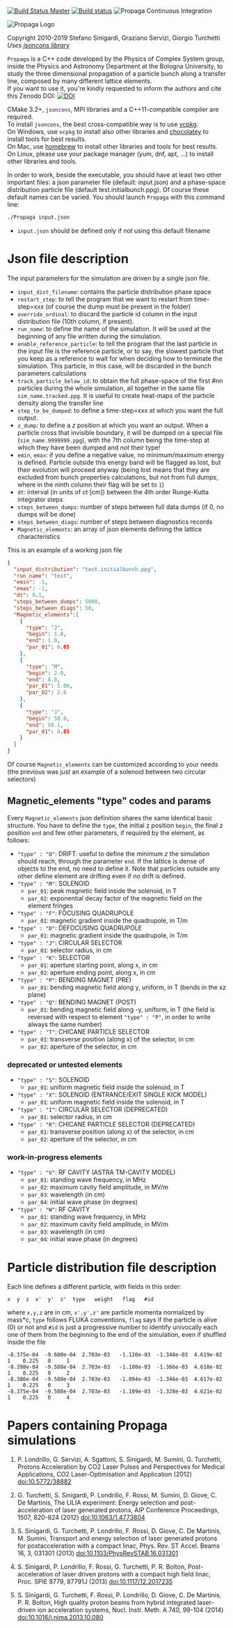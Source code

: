 [![Build Status Master](https://travis-ci.com/ALaDyn/Propaga.svg?branch=master)](https://travis-ci.org/ALaDyn/Propaga "master")
[![Build status](https://ci.appveyor.com/api/projects/status/i2by6yapg60jl3my?svg=true)](https://ci.appveyor.com/project/cenit/propaga)
![Propaga Continuous Integration](https://github.com/ALaDyn/Propaga/workflows/Propaga%20Continuous%20Integration/badge.svg)

![Propaga Logo](https://raw.githubusercontent.com/ALaDyn/Propaga/master/logo.png)

Copyright 2010-2019 Stefano Sinigardi, Graziano Servizi, Giorgio Turchetti  
*Uses [jsoncons library](https://github.com/danielaparker/jsoncons)*

`Propaga` is a C++ code developed by the Physics of Complex System group, inside the Physics and Astronomy Department at the Bologna University, to study the three dimensional propagation of a particle bunch along a transfer line, composed by many different lattice elements.  
If you want to use it, you're kindly requested to inform the authors and cite this Zenodo DOI:
[![DOI](https://zenodo.org/badge/doi/10.5281/zenodo.595776.svg)](http://dx.doi.org/10.5281/zenodo.595776)

CMake 3.2+, `jsoncons`, MPI libraries and a C++11-compatible compiler are required.  
To install `jsoncons`, the best cross-compatible way is to use [vcpkg](https://github.com/Microsoft/vcpkg/).  
On Windows, use `vcpkg` to install also other libraries and [chocolatey](https://github.com/chocolatey/choco) to install tools for best results.  
On Mac, use [homebrew](https://github.com/Homebrew/brew) to install other libraries and tools for best results.  
On Linux, please use your package manager (yum, dnf, apt, ...) to install other libraries and tools.

In order to work, beside the executable, you should have at least two other important files: a json parameter file (default: input.json) and a phase-space distribution particle file (default test.initialbunch.ppg). Of course these default names can be varied. You should launch `Propaga` with this command line:

```bash
./Propaga input.json
```

+ `input.json` should be defined only if not using this default filename

# Json file description

The input parameters for the simulation are driven by a single json file.

+ `input_dist_filename`: contains the particle distribution phase space
+ `restart_step`: to tell the program that we want to restart from time-step=xxx (of course the dump must be present in the folder)
+ `override_ordinal`: to discard the particle id column in the input distribution file (10th column, if present).
+ `run_name`: to define the name of the simulation. It will be used at the beginning of any file written during the simulation.
+ `enable_reference_particle`: to tell the program that the last particle in the input file is the reference particle, or to say, the slowest particle that you keep as a reference to wait for when deciding how to terminate the simulation. This particle, in this case, will be discarded in the bunch parameters calculations
+ `track_particle_below_id`: to obtain the full phase-space of the first #nn particles during the whole simulation, all together in the same file `sim_name.tracked.ppg`. It is useful to create heat-maps of the particle density along the transfer line
+ `step_to_be_dumped`: to define a time-step=xxx at which you want the full output.
+ `z_dump`: to define a *z* position at which you want an output. When a particle cross that invisible boundary, it will be dumped on a special file (`sim_name.9999999.ppg`), with the 7th column being the time-step at which they have been dumped and *not* their type!
+ `emin`, `emax`: if you define a negative value, no minimum/maximum energy is defined. Particle outside this energy band will be flagged as lost, but their evolution will proceed anyway (being lost means that they are excluded from bunch properties calculations, but not from full dumps, where in the ninth column their flag will be set to `1`)
+ `dt`: interval (in units of ct [cm]) between the 4th order Runge-Kutta integrator steps
+ `steps_between_dumps`: number of steps between full data dumps (if 0, no dumps will be done)
+ `steps_between_diags`: number of steps between diagnostics records
+ `Magnetic_elements`: an array of json elements defining the lattice characteristics

This is an example of a working json file

```json
{
  "input_distribution": "test.initialbunch.ppg",
  "run_name": "test",
  "emin": -1,
  "emax": -1,
  "dt": 0.1,
  "steps_between_dumps": 5000,
  "steps_between_diags": 50,
  "Magnetic_elements":[
    {
      "type": "J",
      "begin": 1.0,
      "end": 1.0,
      "par_01": 0.05
    },
    {
      "type": "M",
      "begin": 2.0,
      "end": 8.0,
      "par_01": 5.00,
      "par_02": 2.0
    },
    {
      "type": "J",
      "begin": 50.0,
      "end": 50.1,
      "par_01": 0.05
    }
  ]
}
```

Of course `Magnetic_elements` can be customized according to your needs (the previous was just an example of a solenoid between two circular selectors)

## Magnetic_elements "type" codes and params

Every `Magnetic_elements` json definition shares the same identical basic structure. You have to define the `type`, the initial z position `begin`, the final z position `end` and few other parameters, if required by the element, as follows:

+ `"type" : "O"`: DRIFT: useful to define the minimum *z* the simulation should reach, through the parameter `end`. If the lattice is dense of objects to the end, no need to define it. Note that particles outside any other define element are drifting even if no drift is defined.
+ `"type" : "M"`: SOLENOID
  + `par_01`: peak magnetic field inside the solenoid, in T
  + `par_02`: exponential decay factor of the magnetic field on the element fringes
+ `"type" : "F"`: FOCUSING QUADRUPOLE
  + `par_01`: magnetic gradient inside the quadrupole, in T/m
+ `"type" : "D"`: DEFOCUSING QUADRUPOLE
  + `par_01`: magnetic gradient inside the quadrupole, in T/m
+ `"type" : "J"`: CIRCULAR SELECTOR
  + `par_01`: selector radius, in cm
+ `"type" : "K"`: SELECTOR
  + `par_01`: aperture starting point, along x, in cm
  + `par_02`: aperture ending point, along x, in cm
+ `"type" : "P"`: BENDING MAGNET (PRE)
  + `par_01`: bending magnetic field along y, uniform, in T (bends in the xz plane)
+ `"type" : "Q"`: BENDING MAGNET (POST)
  + `par_01`: bending magnetic field along -y, uniform, in T (the field is reversed with respect to element `"type" : "P"`, in order to write always the same number)
+ `"type" : "T"`: CHICANE PARTICLE SELECTOR
  + `par_01`: transverse position (along x) of the selector, in cm
  + `par_02`: aperture of the selector, in cm

### deprecated or untested elements

+ `"type" : "S"`: SOLENOID
  + `par_01`: uniform magnetic field inside the solenoid, in T
+ `"type" : "X"`: SOLENOID (ENTRANCE/EXIT SINGLE KICK MODEL)
  + `par_01`: uniform magnetic field inside the solenoid, in T
+ `"type" : "I"`: CIRCULAR SELECTOR (DEPRECATED)
  + `par_01`: selector radius, in cm
+ `"type" : "R"`: CHICANE PARTICLE SELECTOR (DEPRECATED)
  + `par_01`: transverse position (along x) of the selector, in cm
  + `par_02`: aperture of the selector, in cm

### work-in-progress elements

+ `"type" : "V"`: RF CAVITY (ASTRA TM-CAVITY MODEL)
  + `par_01`: standing wave frequency, in MHz
  + `par_02`: maximum cavity field amplitude, in MV/m
  + `par_03`: wavelength (in cm)
  + `par_04`: initial wave phase (in degrees)
+ `"type" : "W"`: RF CAVITY
  + `par_01`: standing wave frequency, in MHz
  + `par_02`: maximum cavity field amplitude, in MV/m
  + `par_03`: wavelength (in cm)
  + `par_04`: initial wave phase (in degrees)

# Particle distribution file description

Each line defines a different particle, with fields in this order:

```csv
x  y  z  x'  y'  z'  type   weight   flag   #id
```

where `x,y,z` are in cm, `x',y',z'` are particle momenta normalized by mass*c, `type` follows FLUKA conventions, `flag` says if the particle is alive (0) or not and `#id` is just a progressive number to identify univocally each one of them from the beginning to the end of the simulation, even if shuffled inside the file

```csv
-8.375e-04  -9.600e-04  2.703e-03   -1.120e-03  -1.348e-03  4.619e-02   1    0.225   0     1
-8.398e-04  -9.588e-04  2.703e-03   -1.108e-03  -1.366e-03  4.618e-02   1    0.225   0     2
-8.386e-04  -9.588e-04  2.703e-03   -1.094e-03  -1.346e-03  4.617e-02   1    0.225   0     3
-8.375e-04  -9.588e-04  2.703e-03   -1.109e-03  -1.328e-03  4.621e-02   1    0.225   0     4
```

# Papers containing Propaga simulations

1) P. Londrillo, G. Servizi, A. Sgattoni, S. Sinigardi, M. Sumini, G. Turchetti, Protons Acceleration by CO2 Laser Pulses and Perspectives for Medical Applications,
CO2 Laser-Optimisation and Application (2012)
[doi:10.5772/38882](http://www.intechopen.com/books/co2-laser-optimisation-and-application/protons-acceleration-from-co2-laser-pulses-for-biomedical-applications)

2) G. Turchetti, S. Sinigardi, P. Londrillo, F. Rossi, M. Sumini, D. Giove, C. De Martinis, The LILIA experiment: Energy selection and post-acceleration of laser generated protons, AIP Conference Proceedings, 1507, 820-824 (2012)
[doi:10.1063/1.4773804](http://dx.doi.org/10.1063/1.4773804)

3) S. Sinigardi, G. Turchetti, P. Londrillo, F. Rossi, D. Giove, C. De Martinis, M. Sumini, Transport and energy selection of laser generated protons for postacceleration with a compact linac, Phys. Rev. ST Accel. Beams 16, 3, 031301 (2013)
[doi:10.1103/PhysRevSTAB.16.031301](http://link.aps.org/doi/10.1103/PhysRevSTAB.16.031301)

4) S. Sinigardi, P. Londrillo, F. Rossi, G. Turchetti, P. R. Bolton, Post-acceleration of laser driven protons with a compact high field linac, Proc. SPIE 8779, 87791J (2013)
[doi:10.1117/12.2017235](http://dx.doi.org/10.1117/12.2017235)

5) S. Sinigardi, G. Turchetti, F. Rossi, P. Londrillo, D. Giove, C. De Martinis, P. R. Bolton, High quality proton beams from hybrid integrated laser-driven ion acceleration systems, Nucl. Instr. Meth. A 740, 99-104 (2014)
[doi:10.1016/j.nima.2013.10.080](http://www.sciencedirect.com/science/article/pii/S0168900213014873)
